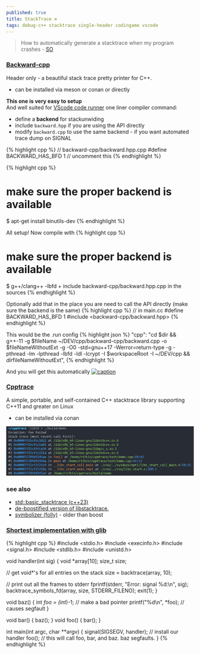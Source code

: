 ```yaml
---
published: true
title: StackTrace ≅
tags: debug-c++ stacktrace single-header codingame vscode
---
```

> How to automatically generate a stacktrace when my program crashes - [SO](https://stackoverflow.com/questions/77005/how-to-automatically-generate-a-stacktrace-when-my-program-crashes)

### [Backward-cpp](https://github.com/bombela/backward-cpp?tab=readme-ov-file#backward-cpp-)
Header only - a beautiful stack trace pretty printer for C++.
- can be installed via meson or conan or directly

**This one is very easy to setup**  
And well suited  for  [VScode code runner](https://marketplace.visualstudio.com/items?itemName=formulahendry.code-runner) one liner compiler command:
- define a **backend** for stackunwiding
- include `backward.hpp` if you are using the API directly
- modify `backward.cpp` to use the same backend - if you want automated trace dump on SIGNAL

{% highlight cpp %}
// backward-cpp/backward.hpp.cpp
#define BACKWARD_HAS_BFD 1    // uncomment this
{% endhighlight %}

{% highlight cpp %}
# make sure the proper backend is available
$ apt-get install binutils-dev
{% endhighlight %}

All setup! Now compile with
{% highlight cpp %}
# make sure the proper backend is available
$ g++/clang++ -lbfd + include backward-cpp/backward.hpp.cpp in the sources
{% endhighlight %}

Optionally add that in the place you are need to call the API directly (make sure the backend is the same)
{% highlight cpp %}
// in main.cc
#define BACKWARD_HAS_BFD 1
#include <backward-cpp/backward.hpp>
{% endhighlight %}

This would be the .run config
{% highlight json %}
"cpp": "cd $dir && g++-11 -g $fileName ~/DEV/cpp/backward-cpp/backward.cpp -o $fileNameWithoutExt -g -O0 -std=gnu++17 -Werror=return-type -g -pthread -lm -lpthread -lbfd -ldl -lcrypt -I $workspaceRoot -I ~/DEV/cpp  && $dir$fileNameWithoutExt",
{% endhighlight %}

And you will get this automatically
[![caption](https://github.com/bombela/backward-cpp/raw/master/doc/pretty.png)](https://github.com/bombela/backward-cpp/tree/master?tab=readme-ov-file#backward-cpp-)

### [Cpptrace](https://github.com/jeremy-rifkin/cpptrace?tab=readme-ov-file#cpptrace-)
A simple, portable, and self-contained C++ stacktrace library supporting C++11 and greater on Linux
- can be installed via conan

[![caption](https://github.com/jeremy-rifkin/cpptrace/raw/main/res/from_current.png)](https://github.com/jeremy-rifkin/cpptrace?tab=readme-ov-file#30-second-overview)

### see also

- [std::basic_stacktrace (c++23)](https://en.cppreference.com/w/cpp/utility/basic_stacktrace)
- [de-boostified version of libstacktrace.](https://github.com/eyalroz/stacktrace/)
- [symbolizer (folly)](https://github.com/facebook/folly/tree/main/folly/experimental/symbolizer) - older than boost

### [Shortest implementation with glib](https://stackoverflow.com/questions/77005/how-to-automatically-generate-a-stacktrace-when-my-program-crashes)

{% highlight cpp %}
#include <stdio.h>
#include <execinfo.h>
#include <signal.h>
#include <stdlib.h>
#include <unistd.h>


void handler(int sig) {
  void *array[10];
  size_t size;

  // get void*'s for all entries on the stack
  size = backtrace(array, 10);

  // print out all the frames to stderr
  fprintf(stderr, "Error: signal %d:\n", sig);
  backtrace_symbols_fd(array, size, STDERR_FILENO);
  exit(1);
}

void baz() {
 int *foo = (int*)-1; // make a bad pointer
  printf("%d\n", *foo);       // causes segfault
}

void bar() { baz(); }
void foo() { bar(); }


int main(int argc, char **argv) {
  signal(SIGSEGV, handler);   // install our handler
  foo(); // this will call foo, bar, and baz.  baz segfaults.
}
{% endhighlight %}
